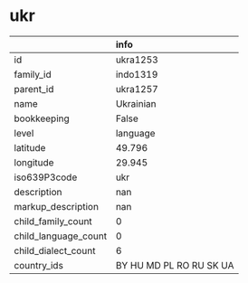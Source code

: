 # ukr
|                      | info                    |
|:---------------------|:------------------------|
| id                   | ukra1253                |
| family_id            | indo1319                |
| parent_id            | ukra1257                |
| name                 | Ukrainian               |
| bookkeeping          | False                   |
| level                | language                |
| latitude             | 49.796                  |
| longitude            | 29.945                  |
| iso639P3code         | ukr                     |
| description          | nan                     |
| markup_description   | nan                     |
| child_family_count   | 0                       |
| child_language_count | 0                       |
| child_dialect_count  | 6                       |
| country_ids          | BY HU MD PL RO RU SK UA |